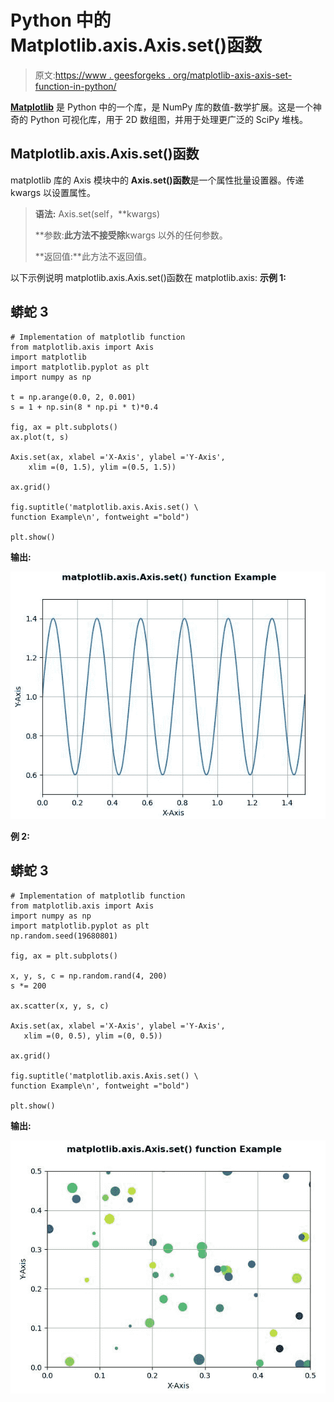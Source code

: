 # Python 中的 Matplotlib.axis.Axis.set()函数

> 原文:[https://www . geesforgeks . org/matplotlib-axis-axis-set-function-in-python/](https://www.geeksforgeeks.org/matplotlib-axis-axis-set-function-in-python/)

[**Matplotlib**](https://www.geeksforgeeks.org/python-introduction-matplotlib/) 是 Python 中的一个库，是 NumPy 库的数值-数学扩展。这是一个神奇的 Python 可视化库，用于 2D 数组图，并用于处理更广泛的 SciPy 堆栈。

## Matplotlib.axis.Axis.set()函数

matplotlib 库的 Axis 模块中的 **Axis.set()函数**是一个属性批量设置器。传递 kwargs 以设置属性。

> **语法:** Axis.set(self，**kwargs)
> 
> **参数:**此方法不接受除**kwargs 以外的任何参数。
> 
> **返回值:**此方法不返回值。

以下示例说明 matplotlib.axis.Axis.set()函数在 matplotlib.axis:
**示例 1:**

## 蟒蛇 3

```
# Implementation of matplotlib function
from matplotlib.axis import Axis
import matplotlib  
import matplotlib.pyplot as plt  
import numpy as np  

t = np.arange(0.0, 2, 0.001)  
s = 1 + np.sin(8 * np.pi * t)*0.4

fig, ax = plt.subplots()  
ax.plot(t, s)  

Axis.set(ax, xlabel ='X-Axis', ylabel ='Y-Axis',  
    xlim =(0, 1.5), ylim =(0.5, 1.5))  

ax.grid()  

fig.suptitle('matplotlib.axis.Axis.set() \
function Example\n', fontweight ="bold")  

plt.show() 
```

**输出:**

![](img/d217cb1cf8d92ba311cb09dca336c073.png)

**例 2:**

## 蟒蛇 3

```
# Implementation of matplotlib function
from matplotlib.axis import Axis
import numpy as np  
import matplotlib.pyplot as plt  
np.random.seed(19680801)  

fig, ax = plt.subplots()  

x, y, s, c = np.random.rand(4, 200)  
s *= 200

ax.scatter(x, y, s, c) 

Axis.set(ax, xlabel ='X-Axis', ylabel ='Y-Axis',  
   xlim =(0, 0.5), ylim =(0, 0.5))  

ax.grid()   

fig.suptitle('matplotlib.axis.Axis.set() \
function Example\n', fontweight ="bold")  

plt.show() 
```

**输出:**

![](img/fde64ef61ee800fef9c2cac8a43fc867.png)